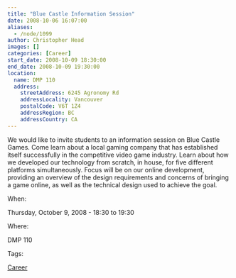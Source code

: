 ```yaml
---
title: "Blue Castle Information Session"
date: 2008-10-06 16:07:00
aliases:
  - /node/1099
author: Christopher Head
images: []
categories: [Career]
start_date: 2008-10-09 18:30:00
end_date: 2008-10-09 19:30:00
location:
  name: DMP 110
  address:
    streetAddress: 6245 Agronomy Rd
    addressLocality: Vancouver
    postalCode: V6T 1Z4
    addressRegion: BC
    addressCountry: CA
---
```


We would like to invite students to an information session on Blue Castle Games. Come learn about a local gaming company that has established itself successfully
in the competitive video game industry. Learn about how we developed our technology from scratch, in house, for five different platforms simultaneously. Focus will be on our online development, providing an overview of the design requirements and concerns of bringing a game online, as well as the technical design used to achieve the goal.

When: 

Thursday, October 9, 2008 - 18:30 to 19:30

Where: 

DMP 110

Tags: 

[Career](/career)
